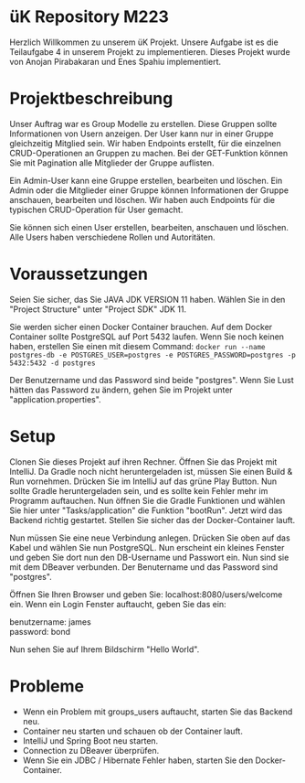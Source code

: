 # üK Repository M223

Herzlich Willkommen zu unserem üK Projekt. Unsere Aufgabe ist es die Teilaufgabe 4 in unserem Projekt zu implementieren.
Dieses Projekt wurde von Anojan Pirabakaran und Enes Spahiu implementiert.

# Projektbeschreibung
Unser Auftrag war es Group Modelle zu erstellen. Diese Gruppen sollte Informationen von Usern anzeigen. Der User kann nur in einer Gruppe gleichzeitig Mitglied sein.
Wir haben Endpoints erstellt, für die einzelnen CRUD-Operationen an Gruppen zu machen. Bei der GET-Funktion können Sie mit Pagination alle Mitglieder der Gruppe auflisten. 

Ein Admin-User kann eine Gruppe erstellen, bearbeiten und löschen. Ein Admin oder die Mitglieder einer Gruppe können Informationen der Gruppe anschauen, bearbeiten und löschen. Wir haben auch Endpoints für die typischen CRUD-Operation für User gemacht. 

Sie können sich einen User erstellen, bearbeiten, anschauen und löschen. Alle Users haben verschiedene Rollen und Autoritäten. 

# Voraussetzungen
Seien Sie sicher, das Sie JAVA JDK VERSION 11 haben.
Wählen Sie in den "Project Structure" unter "Project SDK" JDK 11.

Sie werden sicher einen Docker Container brauchen. Auf dem Docker Container sollte PostgreSQL auf Port 5432 laufen.
Wenn Sie noch keinen haben, erstellen Sie einen mit diesem Command:
`docker run --name postgres-db -e POSTGRES_USER=postgres -e POSTGRES_PASSWORD=postgres -p 5432:5432 -d postgres`

Der Benutzername und das Password sind beide "postgres".
Wenn Sie Lust hätten das Password zu ändern, gehen Sie im Projekt unter "application.properties".


# Setup
Clonen Sie dieses Projekt auf ihren Rechner. Öffnen Sie das Projekt mit IntelliJ.
Da Gradle noch nicht heruntergeladen ist, müssen Sie einen Build & Run vornehmen. Drücken Sie im IntelliJ auf das grüne Play Button.
Nun sollte Gradle heruntergeladen sein, und es sollte kein Fehler mehr im Programm auftauchen. Nun öffnen Sie die Gradle Funktionen und wählen Sie hier unter "Tasks/application" die Funktion "bootRun".
Jetzt wird das Backend richtig gestartet. Stellen Sie sicher das der Docker-Container lauft.

Nun müssen Sie eine neue Verbindung anlegen. Drücken Sie oben auf das Kabel und wählen Sie nun PostgreSQL. Nun erscheint ein kleines Fenster und geben Sie dort nun den DB-Username und Passwort ein. Nun sind sie mit dem DBeaver verbunden.
Der Benutername und das Password sind "postgres".

Öffnen Sie Ihren Browser und geben Sie: localhost:8080/users/welcome ein.
Wenn ein Login Fenster auftaucht, geben Sie das ein:


benutzername: james     
password: bond

Nun sehen Sie auf Ihrem Bildschirm "Hello World".


# Probleme
- Wenn ein Problem mit groups_users auftaucht, starten Sie das Backend neu.
- Container neu starten und schauen ob der Container lauft.
- IntelliJ und Spring Boot neu starten.
- Connection zu DBeaver überprüfen.
- Wenn Sie ein JDBC / Hibernate Fehler haben, starten Sie den Docker-Container.

